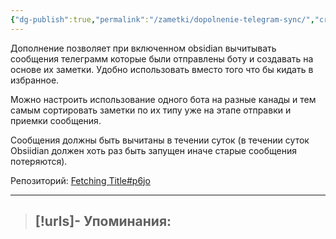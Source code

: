 ```yaml
---
{"dg-publish":true,"permalink":"/zametki/dopolnenie-telegram-sync/","created":"2024-07-13 14:39","updated":"2024-09-03T16:28:56+03:00"}
---
```


Дополнение позволяет при включенном obsidian вычитывать сообщения телеграмм которые были отправлены боту и создавать на основе их заметки. Удобно использовать вместо того что бы кидать в избранное.

Можно настроить использование одного бота на разные канады и тем самым сортировать заметки по их типу уже на этапе отправки и приемки сообщения.

Сообщения должны быть вычитаны в течении суток (в течении суток Obsiidian должен хоть раз быть запущен иначе старые сообщения потеряются).

Репозиторий: [Fetching Title#p6jo](https://github.com/soberhacker/obsidian-telegram-sync)

---
> [!urls]- Упоминания:
> - 